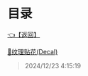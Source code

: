 # 目录  


[👈【返回】](/__Catalog__/Unity笔记/000一些特殊效果示例000/__Catalog__000一些特殊效果示例000)  


[📜纹理贴花(Decal)](/Unity笔记/000一些特殊效果示例000/纹理贴花/纹理贴花(Decal))  







> 2024/12/23 4:15:19
